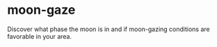 # moon-gaze
Discover what phase the moon is in and if moon-gazing conditions are favorable in your area.
